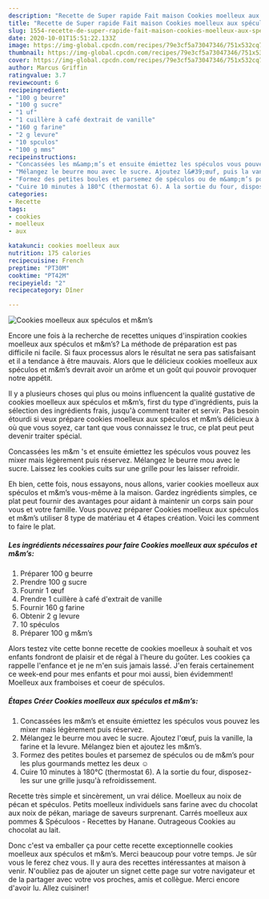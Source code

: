 ```yaml
---
description: "Recette de Super rapide Fait maison Cookies moelleux aux spéculos et m&amp;amp;m’s"
title: "Recette de Super rapide Fait maison Cookies moelleux aux spéculos et m&amp;amp;m’s"
slug: 1554-recette-de-super-rapide-fait-maison-cookies-moelleux-aux-speculos-et-m-and-amp-ms
date: 2020-10-01T15:51:22.133Z
image: https://img-global.cpcdn.com/recipes/79e3cf5a73047346/751x532cq70/cookies-moelleux-aux-speculos-et-mms-photo-principale-de-la-recette.jpg
thumbnail: https://img-global.cpcdn.com/recipes/79e3cf5a73047346/751x532cq70/cookies-moelleux-aux-speculos-et-mms-photo-principale-de-la-recette.jpg
cover: https://img-global.cpcdn.com/recipes/79e3cf5a73047346/751x532cq70/cookies-moelleux-aux-speculos-et-mms-photo-principale-de-la-recette.jpg
author: Marcus Griffin
ratingvalue: 3.7
reviewcount: 6
recipeingredient:
- "100 g beurre"
- "100 g sucre"
- "1 uf"
- "1 cuillère à café dextrait de vanille"
- "160 g farine"
- "2 g levure"
- "10 spculos"
- "100 g mms"
recipeinstructions:
- "Concassées les m&amp;m’s et ensuite émiettez les spéculos vous pouvez les mixer mais légèrement puis réservez."
- "Mélangez le beurre mou avec le sucre. Ajoutez l&#39;œuf, puis la vanille, la farine et la levure. Mélangez bien et ajoutez les m&amp;m’s."
- "Formez des petites boules et parsemez de spéculos ou de m&amp;m’s pour les plus gourmands mettez les deux ☺️"
- "Cuire 10 minutes à 180°C (thermostat 6). A la sortie du four, disposez-les sur une grille jusqu&#39;à refroidissement."
categories:
- Recette
tags:
- cookies
- moelleux
- aux

katakunci: cookies moelleux aux 
nutrition: 175 calories
recipecuisine: French
preptime: "PT30M"
cooktime: "PT42M"
recipeyield: "2"
recipecategory: Dîner

---
```



![Cookies moelleux aux spéculos et m&amp;m’s](https://img-global.cpcdn.com/recipes/79e3cf5a73047346/751x532cq70/cookies-moelleux-aux-speculos-et-mms-photo-principale-de-la-recette.jpg)

Encore une fois à la recherche de recettes uniques d'inspiration cookies moelleux aux spéculos et m&amp;m’s? La méthode de préparation est pas difficile ni facile. Si faux processus alors le résultat ne sera pas satisfaisant et il a tendance à être mauvais. Alors que le délicieux cookies moelleux aux spéculos et m&amp;m’s devrait avoir un arôme et un goût qui pouvoir provoquer notre appétit.

Il y a plusieurs choses qui plus ou moins influencent la qualité gustative de cookies moelleux aux spéculos et m&amp;m’s, first du type d'ingrédients, puis la sélection des ingrédients frais, jusqu'à comment traiter et servir. Pas besoin étourdi si veux prépare cookies moelleux aux spéculos et m&amp;m’s délicieux à où que vous soyez, car tant que vous connaissez le truc, ce plat peut peut devenir traiter spécial.

Concassées les m&amp;m &#39;s et ensuite émiettez les spéculos vous pouvez les mixer mais légèrement puis réservez. Mélangez le beurre mou avec le sucre. Laissez les cookies cuits sur une grille pour les laisser refroidir.


Eh bien, cette fois, nous essayons, nous allons, varier cookies moelleux aux spéculos et m&amp;m’s vous-même à la maison. Gardez ingrédients simples, ce plat peut fournir des avantages pour aidant à maintenir un corps sain pour vous et votre famille. Vous pouvez préparer Cookies moelleux aux spéculos et m&amp;m’s utiliser 8 type de matériau et 4 étapes création. Voici les comment to faire le plat.

<!--inarticleads1-->

##### Les ingrédients nécessaires pour faire Cookies moelleux aux spéculos et m&amp;m’s:

1. Préparer 100 g beurre
1. Prendre 100 g sucre
1. Fournir 1 œuf
1. Prendre 1 cuillère à café d&#39;extrait de vanille
1. Fournir 160 g farine
1. Obtenir 2 g levure
1.  10 spéculos
1. Préparer 100 g m&amp;m’s


Alors testez vite cette bonne recette de cookies moelleux à souhait et vos enfants fondront de plaisir et de régal à l&#39;heure du goûter. Les cookies ça rappelle l&#39;enfance et je ne m&#39;en suis jamais lassé. J&#39;en ferais certainement ce week-end pour mes enfants et pour moi aussi, bien évidemment! Moelleux aux framboises et coeur de spéculos. 

<!--inarticleads2-->

##### Étapes Créer Cookies moelleux aux spéculos et m&amp;m’s:

1. Concassées les m&amp;m’s et ensuite émiettez les spéculos vous pouvez les mixer mais légèrement puis réservez.
1. Mélangez le beurre mou avec le sucre. Ajoutez l&#39;œuf, puis la vanille, la farine et la levure. Mélangez bien et ajoutez les m&amp;m’s.
1. Formez des petites boules et parsemez de spéculos ou de m&amp;m’s pour les plus gourmands mettez les deux ☺️
1. Cuire 10 minutes à 180°C (thermostat 6). A la sortie du four, disposez-les sur une grille jusqu&#39;à refroidissement.


Recette très simple et sincèrement, un vrai délice. Moelleux au noix de pécan et spéculos. Petits moelleux individuels sans farine avec du chocolat aux noix de pékan, mariage de saveurs surprenant. Carrés moelleux aux pommes &amp; Spéculoos - Recettes by Hanane. Outrageous Cookies au chocolat au lait. 


Donc c'est va emballer ça pour cette recette exceptionnelle cookies moelleux aux spéculos et m&amp;m’s. Merci beaucoup pour votre temps. Je sûr vous le ferez chez vous. Il y aura des recettes  intéressantes at maison à venir. N'oubliez pas de ajouter un signet cette page sur votre navigateur et de la partager avec votre vos proches, amis et collègue. Merci encore d'avoir lu. Allez cuisiner!
